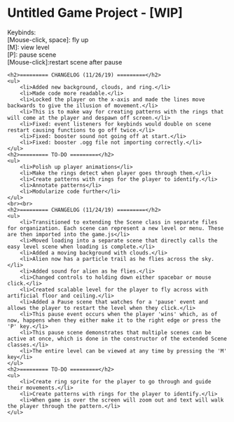 <h1>Untitled Game Project - [WIP]</h1>
    <p>Keybinds:<br>
        [Mouse-click, space]: fly up<br>
        [M]: view level<br>
        [P]: pause scene<br>
        [Mouse-click]:restart scene after pause<br>
    </p>

    <h2>========= CHANGELOG (11/26/19) =========</h2>
    <ul>
        <li>Added new background, clouds, and ring.</li>
        <li>Made code more readable.</li>
        <li>Locked the player on the x-axis and made the lines move backwards to give the illusion of movement.</li>
        <li>This is to make way for creating patterns with the rings that will come at the player and despawn off screen.</li>
        <li>Fixed: event listeners for keybinds would double on scene restart causing functions to go off twice.</li>
        <li>Fixed: booster sound not going off at start.</li>
        <li>Fixed: booster .ogg file not importing correctly.</li>
    </ul>
    <h2>========= TO-DO =========</h2>
    <ul>
        <li>Polish up player animations</li>
        <li>Make the rings detect when player goes through them.</li>
        <li>Create patterns with rings for the player to identify.</li>
        <li>Annotate patterns</li>
        <li>Modularize code further</li>
    </ul>
    <br><br>
    <h2>========= CHANGELOG (11/24/19) =========</h2>
    <ul>
        <li>Transitioned to extending the Scene class in separate files for organization. Each scene can represent a new level or menu. These are then imported into the game.js</li>
        <li>Moved loading into a separate scene that directly calls the easy level scene when loading is complete.</li>
        <li>Added a moving background with clouds.</li>
        <li>Alien now has a particle trail as he flies across the sky.</li>
        <li>Added sound for alien as he flies.</li>
        <li>Changed controls to holding down either spacebar or mouse click.</li>
        <li>Created scalable level for the player to fly across with artificial floor and ceiling.</li>
        <li>Added a Pause scene that watches for a 'pause' event and allows the player to restart the level when they click.</li>
        <li>This pause event occurs when the player 'wins' which, as of now, happens when they either make it to the right edge or press the 'P' key.</li>
        <li>This pause scene demonstrates that multiple scenes can be active at once, which is done in the constructor of the extended Scene classes.</li>
        <li>The entire level can be viewed at any time by pressing the 'M' key</li>
    </ul>
    <h2>========= TO-DO =========</h2>
    <ul>
        <li>Create ring sprite for the player to go through and guide their movements.</li>
        <li>Create patterns with rings for the player to identify.</li>
        <li>When game is over the screen will zoom out and text will walk the player through the pattern.</li>
    </ul>
